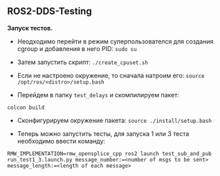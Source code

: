 ## ROS2-DDS-Testing

**Запуск тестов.**

* Неодходимо перейти в режим суперпользователся для создания cgroup и добавления в него PID: 
`sudo su`

* Затем запустить скрипт:
`./create_cpuset.sh`

* Если не настроено окружение, то сначала натроим его: 
`source /opt/ros/<distro>/setup.bash`

* Перейдем в папку `test_delays` и скомпилируем пакет:

`colcon build`

* Сконфигурируем окружение пакета:
`source ./install/setup.bash`

* Теперь можно запустить тесты, для запуска 1 или 3 теста необходимо ввести команду:

`RMW_IMPLEMENTATION=rmw_opensplice_cpp ros2 launch test_sub_and_pub run_test1_3.launch.py message_number:=<number of msgs to be sent> message_length:=<length of each message>`
